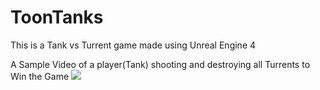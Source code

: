 # ToonTanks
This is a Tank vs Turrent game made using Unreal Engine 4

A Sample Video of a player(Tank) shooting and destroying all Turrents to Win the Game
![](Toontanks.gif)
